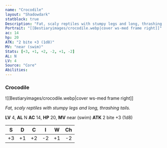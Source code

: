 ```yaml
---
name: "Crocodile"
layout: "Shadowdark"
statblock: true
Description: "Fat, scaly reptiles with stumpy legs and long, thrashing tails."
Portrait: "[[Bestiaryimages/crocodile.webp|cover ws-med frame right]]"
ac: 14
hp: 20
ATK: "2 bite +3 (1d8)"
MV: "near (swim)"
Stats: [+3, +1, +2, -2, +1, -2]
AL: N
LV: 4
Source: "Core"
Abilities:
---
```


### Crocodile

![[Bestiaryimages/crocodile.webp|cover ws-med frame right]]

_Fat, scaly reptiles with stumpy legs and long, thrashing tails._

**LV** 4, **AL** N
**AC** 14, **HP** 20, **MV** near (swim)
**ATK** 2 bite +3 (1d8)

|  S  |  D  |  C  |  I  |  W  |  Ch  |
|:---:|:---:|:---:|:---:|:---:|:----:|
| +3 | +1 | +2 | -2 | +1 | -2 |


